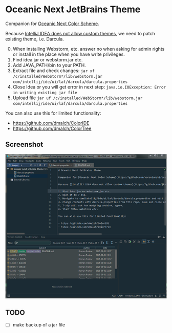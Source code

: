 # Oceanic Next JetBrains Theme

Companion for [Oceanic Next Color Scheme](https://github.com/minwe/oceanic-next-jetbrains).

Because [IntelliJ IDEA does not allow custom themes](https://github.com/jkaving/intellij-colors-solarized/issues/83#issuecomment-63050236), we need to patch existing theme, i.e. Darcula.

0. When installing Webstorm, etc. answer no when asking for admin rights or install in the place when you have write privileges.
1. Find idea.jar or webstorm.jar etc.
2. Add JAVA_PATH/bin to your PATH.
3. Extract file and check changes: `jar xf /c/installed/WebStorm*/lib/webstorm.jar com/intellij/ide/ui/laf/darcula/darcula.properties`
4. Close Idea or you will get error in next step: `java.io.IOException: Error in writing existing jar file`
5. Upload file `jar uf /c/installed/WebStorm*/lib/webstorm.jar com/intellij/ide/ui/laf/darcula/darcula.properties`

You can also use this for limited functionality:

- https://github.com/dmalch/ColorIDE
- https://github.com/dmalch/ColorTree

## Screenshot

![](/screenshot.png)

## TODO

- [ ] make backup of a jar file
